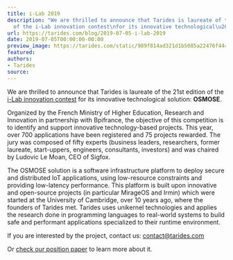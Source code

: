 ```yaml
---
title: i-Lab 2019
description: "We are thrilled to announce that Tarides is laureate of the 21st\nedition
  of the i-Lab innovation contest\nfor its innovative technological\u2026"
url: https://tarides.com/blog/2019-07-05-i-lab-2019
date: 2019-07-05T00:00:00-00:00
preview_image: https://tarides.com/static/989f814ad321d1b5085a22476f444920/d87c0/iLab_2019.jpg
featured:
authors:
- Tarides
source:
---
```


<p>We are thrilled to announce that Tarides is laureate of the 21st
edition of the <a href="http://www.enseignementsup-recherche.gouv.fr/cid5745/le-concours-i-lab-2019-un-tremplin-pour-les-entrepreneurs-de-la-deep-tech.html">i-Lab innovation contest</a>
for its innovative technological solution: <strong>OSMOSE</strong>.</p>
<p>Organized by the French Ministry of Higher Education, Research and
Innovation in partnership with Bpifrance, the objective of this
competition is to identify and support innovative technology-based
projects. This year, over 700 applications have been registered and 75
projects rewarded. The jury was composed of fifty experts (business
leaders, researchers, former laureate, start-uppers, engineers,
consultants, investors) and was chaired by Ludovic Le Moan, CEO of
Sigfox.</p>
<p>The OSMOSE solution is a software infrastructure platform to deploy
secure and distributed IoT applications, using low-resource
constraints and providing low-latency performance. This platform is
built upon innovative and open-source projects (in particular MirageOS
and Irmin) which were started at the University of Cambridge, over 10
years ago, where the founders of Tarides met. Tarides uses unikernel
technologies and applies the research done in programming languages to
real-world systems to build safe and performant applications
specialized to their runtime environment.</p>
<p>If you are interested by the project, contact us:
<a href="mailto:contact@tarides.com">contact@tarides.com</a></p>
<p>Or <a href="http://gazagnaire.org/pub/2019.02-osmose.pdf - [1 Client error: Timeout was reached]">check our position paper</a>
to learn more about it.</p>
